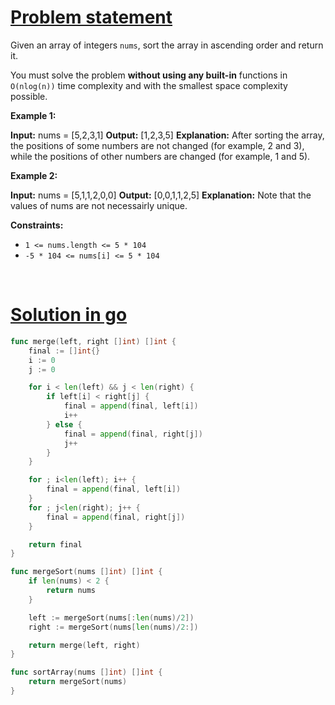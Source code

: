 # [Problem statement](https://leetcode.com/problems/sort-an-array)

Given an array of integers `nums`, sort the array in ascending order and return it.

You must solve the problem **without using any built-in** functions in `O(nlog(n))` time complexity and with the smallest space complexity possible.

**Example 1:**


**Input:** nums = [5,2,3,1]
**Output:** [1,2,3,5]
**Explanation:** After sorting the array, the positions of some numbers are not changed (for example, 2 and 3), while the positions of other numbers are changed (for example, 1 and 5).

**Example 2:**


**Input:** nums = [5,1,1,2,0,0]
**Output:** [0,0,1,1,2,5]
**Explanation:** Note that the values of nums are not necessairly unique.

**Constraints:**

* `1 <= nums.length <= 5 * 104`
* `-5 * 104 <= nums[i] <= 5 * 104`

<br />

# [Solution in go](https://leetcode.com/submissions/detail/956104303/)

```go
func merge(left, right []int) []int {
    final := []int{}
    i := 0
    j := 0

    for i < len(left) && j < len(right) {
        if left[i] < right[j] {
            final = append(final, left[i])
            i++
        } else {
            final = append(final, right[j])
            j++
        }
    }

    for ; i<len(left); i++ {
        final = append(final, left[i])
    }
    for ; j<len(right); j++ {
        final = append(final, right[j])
    }

    return final
}

func mergeSort(nums []int) []int {
    if len(nums) < 2 {
        return nums
    }

    left := mergeSort(nums[:len(nums)/2])
    right := mergeSort(nums[len(nums)/2:])

    return merge(left, right)
}

func sortArray(nums []int) []int {
    return mergeSort(nums)
}
```